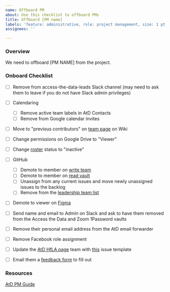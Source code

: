 ```yaml
---
name: Offboard PM
about: Use this checklist to offboard PMs
title: Offboard [PM name]
labels: 'feature: administrative, role: project management, size: 1 pt'
assignees: ''

---
```


### Overview
We need to offboard [PM NAME] from the project.

### Onboard Checklist
- [ ] Remove from access-the-data-leads Slack channel (may need to ask them to leave if you do not have Slack admin privileges) 
- [ ] Calendaring
    - [ ] Remove active team labels in AtD Contacts
    - [ ] Remove from Google calendar invites
- [ ] Move to "previous contributors" on [team page](https://github.com/hackforla/access-the-data/wiki/AtD-Team) on Wiki
- [ ] Change permissions on Google Drive to "Viewer"
- [ ] Change [roster](https://docs.google.com/spreadsheets/d/1b97Np96EimkxicW83pwnYkn7uDd7fCD5H_6F21nOkg4/edit#gid=0) status to "inactive"
- [ ] GitHub
     - [ ] Demote to member on [write team](https://github.com/orgs/hackforla/teams/access-the-data-write/members)
     - [ ] Demote to member on [read vault](https://github.com/orgs/hackforla/teams/access-the-data/members)
     - [ ] Unassign from any current issues and move newly unassigned issues to the backlog
     - [ ] Remove from the [leadership team list](https://github.com/hackforla/access-the-data/projects/1#card-84009614)
- [ ] Demote to viewer on [Figma](https://www.figma.com/files/team/966550530967927285/Access-The-Data/members?fuid=966550526030546346)
- [ ] Send name and email to Admin on Slack and ask to have them removed from the Access the Data and Zoom 1Password vaults
- [ ] Remove their personal email address from the AtD email forwarder
- [ ] Remove Facebook role assignment
- [ ] Update the [AtD HfLA page](https://www.hackforla.org/projects/access-the-data) team with [this](https://github.com/hackforla/website/issues/new?assignees=&labels=P-Feature%3A+Project+Info+and+Page%2C+role%3A+back+end%2FdevOps%2C+role%3A+front+end%2C+Size%3A+Small%2C+size%3A+0.5pt%2C+time+sensitive&template=project-profile-card-review-and-update.yml&title=Update+Project+Profile%3A+%5BProject+Name%5D) issue template
- [ ] Email them a [feedback form](https://forms.gle/6TtHgC95kpv2WTfQ9) to fill out


### Resources
[AtD PM Guide](https://github.com/hackforla/access-the-data/wiki/PM-Guide)
